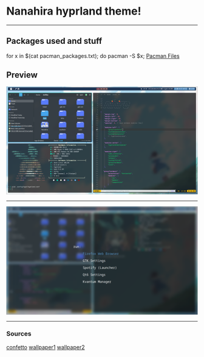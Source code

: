 # Nanahira hyprland theme!

<hr>

## Packages used and stuff
for x in $(cat pacman_packages.txt); do pacman -S $x;
[Pacman Files](https://github.com/perlastrent123/nihirArch/blob/main/nihiraLinux)

## Preview
![Preview!](https://github.com/perlastrent123/nihirArch/blob/main/Preview/yep.png)

<hr>

![Preview!](https://github.com/perlastrent123/nihirArch/blob/main/Preview/yep1.png)

<hr>

### Sources
[confetto](http://nanahira.jp/)
[wallpaper1](https://x.com/yuzukikino/status/1794338127529775320/photo/2)
[wallpaper2](https://x.com/yuzukikino/status/1794338127529775320)
